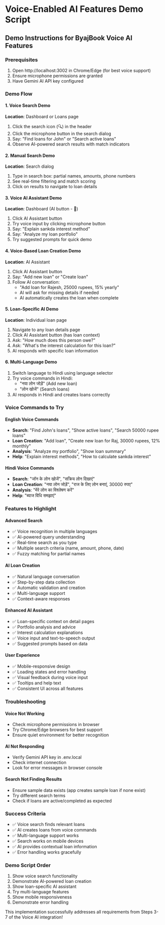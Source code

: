 # Voice-Enabled AI Features Demo Script

## Demo Instructions for ByajBook Voice AI Features

### Prerequisites
1. Open http://localhost:3002 in Chrome/Edge (for best voice support)
2. Ensure microphone permissions are granted
3. Have Gemini AI API key configured

### Demo Flow

#### 1. Voice Search Demo
**Location**: Dashboard or Loans page
1. Click the search icon (🔍) in the header
2. Click the microphone button in the search dialog
3. Say: "Find loans for John" or "Search active loans"
4. Observe AI-powered search results with match indicators

#### 2. Manual Search Demo
**Location**: Search dialog
1. Type in search box: partial names, amounts, phone numbers
2. See real-time filtering and match scoring
3. Click on results to navigate to loan details

#### 3. Voice AI Assistant Demo
**Location**: Dashboard (AI button - 🤖)
1. Click AI Assistant button
2. Try voice input by clicking microphone button
3. Say: "Explain sankda interest method"
4. Say: "Analyze my loan portfolio"
5. Try suggested prompts for quick demo

#### 4. Voice-Based Loan Creation Demo
**Location**: AI Assistant
1. Click AI Assistant button
2. Say: "Add new loan" or "Create loan"
3. Follow AI conversation:
   - "Add loan for Rajesh, 25000 rupees, 15% yearly"
   - AI will ask for missing details if needed
   - AI automatically creates the loan when complete

#### 5. Loan-Specific AI Demo
**Location**: Individual loan page
1. Navigate to any loan details page
2. Click AI Assistant button (has loan context)
3. Ask: "How much does this person owe?"
4. Ask: "What's the interest calculation for this loan?"
5. AI responds with specific loan information

#### 6. Multi-Language Demo
1. Switch language to Hindi using language selector
2. Try voice commands in Hindi:
   - "नया लोन जोड़ें" (Add new loan)
   - "लोन खोजें" (Search loans)
3. AI responds in Hindi and creates loans correctly

### Voice Commands to Try

#### English Voice Commands
- **Search**: "Find John's loans", "Show active loans", "Search 50000 rupee loans"
- **Loan Creation**: "Add loan", "Create new loan for Raj, 30000 rupees, 12% monthly"
- **Analysis**: "Analyze my portfolio", "Show loan summary"
- **Help**: "Explain interest methods", "How to calculate sankda interest"

#### Hindi Voice Commands
- **Search**: "जॉन के लोन खोजें", "सक्रिय लोन दिखाएं"
- **Loan Creation**: "नया लोन जोड़ें", "राज के लिए लोन बनाएं, 30000 रुपए"
- **Analysis**: "मेरे लोन का विश्लेषण करें"
- **Help**: "ब्याज विधि समझाएं"

### Features to Highlight

#### Advanced Search
- ✅ Voice recognition in multiple languages
- ✅ AI-powered query understanding
- ✅ Real-time search as you type
- ✅ Multiple search criteria (name, amount, phone, date)
- ✅ Fuzzy matching for partial names

#### AI Loan Creation
- ✅ Natural language conversation
- ✅ Step-by-step data collection
- ✅ Automatic validation and creation
- ✅ Multi-language support
- ✅ Context-aware responses

#### Enhanced AI Assistant
- ✅ Loan-specific context on detail pages
- ✅ Portfolio analysis and advice
- ✅ Interest calculation explanations
- ✅ Voice input and text-to-speech output
- ✅ Suggested prompts based on data

#### User Experience
- ✅ Mobile-responsive design
- ✅ Loading states and error handling
- ✅ Visual feedback during voice input
- ✅ Tooltips and help text
- ✅ Consistent UI across all features

### Troubleshooting

#### Voice Not Working
- Check microphone permissions in browser
- Try Chrome/Edge browsers for best support
- Ensure quiet environment for better recognition

#### AI Not Responding
- Verify Gemini API key in .env.local
- Check internet connection
- Look for error messages in browser console

#### Search Not Finding Results
- Ensure sample data exists (app creates sample loan if none exist)
- Try different search terms
- Check if loans are active/completed as expected

### Success Criteria
- ✅ Voice search finds relevant loans
- ✅ AI creates loans from voice commands
- ✅ Multi-language support works
- ✅ Search works on mobile devices
- ✅ AI provides contextual loan information
- ✅ Error handling works gracefully

### Demo Script Order
1. Show voice search functionality
2. Demonstrate AI-powered loan creation
3. Show loan-specific AI assistant
4. Try multi-language features
5. Show mobile responsiveness
6. Demonstrate error handling

This implementation successfully addresses all requirements from Steps 3-7 of the Voice AI integration!

